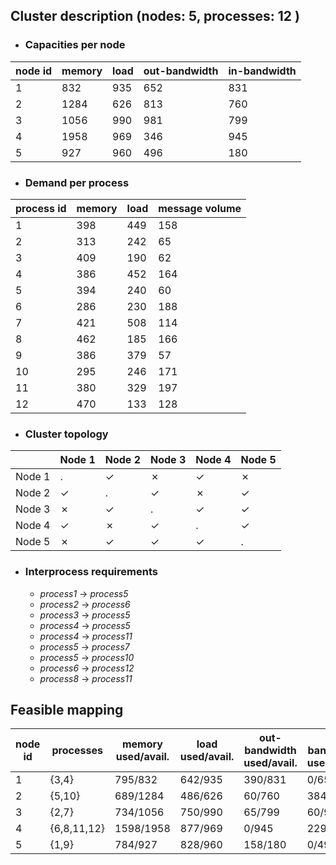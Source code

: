 ## Cluster description (nodes: 5, processes: 12 )

- ### Capacities per node

|node id| memory | load | out-bandwidth | in-bandwidth
|----| ---    | ---  | ------------- | ------------
|  1| 832 | 935 | 652 | 831 
|  2| 1284 | 626 | 813 | 760 
|  3| 1056 | 990 | 981 | 799 
|  4| 1958 | 969 | 346 | 945 
|  5| 927 | 960 | 496 | 180 


- ### Demand per process

|process id| memory|load|message volume|
|-------| ------|----|--------------
| 1 | 398 | 449 | 158 
| 2 | 313 | 242 | 65 
| 3 | 409 | 190 | 62 
| 4 | 386 | 452 | 164 
| 5 | 394 | 240 | 60 
| 6 | 286 | 230 | 188 
| 7 | 421 | 508 | 114 
| 8 | 462 | 185 | 166 
| 9 | 386 | 379 | 57 
| 10 | 295 | 246 | 171 
| 11 | 380 | 329 | 197 
| 12 | 470 | 133 | 128 


- ### Cluster topology

| | Node 1 | Node 2 | Node 3 | Node 4 | Node 5
|--|--|--|--|--|-- |
| Node 1| .| ✓| ✗| ✓| ✗
| Node 2| ✓| .| ✓| ✗| ✓
| Node 3| ✗| ✓| .| ✓| ✓
| Node 4| ✓| ✗| ✓| .| ✓
| Node 5| ✗| ✓| ✓| ✓| .


- ### Interprocess requirements

	- *process1* -> *process5*
	- *process2* -> *process6*
	- *process3* -> *process5*
	- *process4* -> *process5*
	- *process4* -> *process11*
	- *process5* -> *process7*
	- *process5* -> *process10*
	- *process6* -> *process12*
	- *process8* -> *process11*


## Feasible mapping

|node id| processes | memory used/avail. | load used/avail.| out-bandwidth used/avail.| in-bandwidth used/avail.
|----| --- | ----   | ---  | ------------- | ------------
|  1| {3,4} | 795/832 | 642/935 | 390/831 | 0/652 
|  2| {5,10} | 689/1284 | 486/626 | 60/760 | 384/813 
|  3| {2,7} | 734/1056 | 750/990 | 65/799 | 60/981 
|  4| {6,8,11,12} | 1598/1958 | 877/969 | 0/945 | 229/346 
|  5| {1,9} | 784/927 | 828/960 | 158/180 | 0/496 


